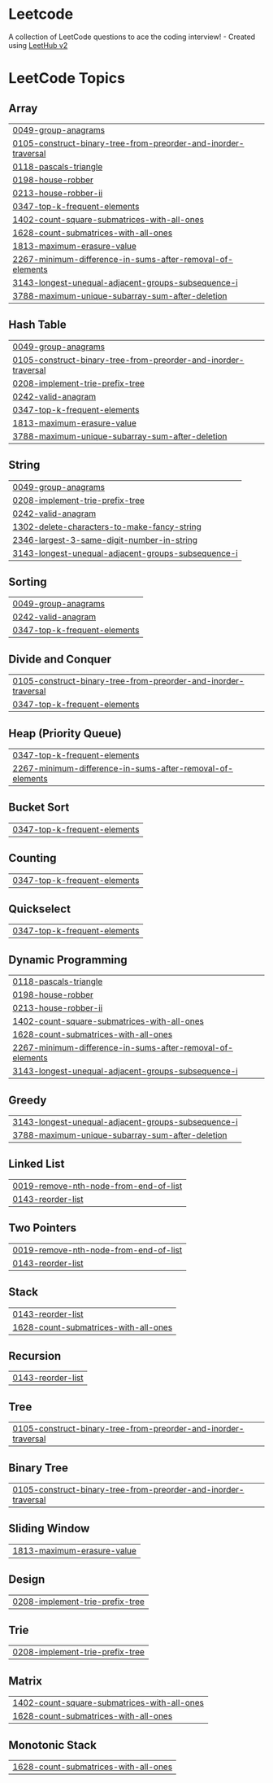 # Leetcode
A collection of LeetCode questions to ace the coding interview! - Created using [LeetHub v2](https://github.com/arunbhardwaj/LeetHub-2.0)

<!---LeetCode Topics Start-->
# LeetCode Topics
## Array
|  |
| ------- |
| [0049-group-anagrams](https://github.com/nikhilraj-1/Leetcode/tree/master/0049-group-anagrams) |
| [0105-construct-binary-tree-from-preorder-and-inorder-traversal](https://github.com/nikhilraj-1/Leetcode/tree/master/0105-construct-binary-tree-from-preorder-and-inorder-traversal) |
| [0118-pascals-triangle](https://github.com/nikhilraj-1/Leetcode/tree/master/0118-pascals-triangle) |
| [0198-house-robber](https://github.com/nikhilraj-1/Leetcode/tree/master/0198-house-robber) |
| [0213-house-robber-ii](https://github.com/nikhilraj-1/Leetcode/tree/master/0213-house-robber-ii) |
| [0347-top-k-frequent-elements](https://github.com/nikhilraj-1/Leetcode/tree/master/0347-top-k-frequent-elements) |
| [1402-count-square-submatrices-with-all-ones](https://github.com/nikhilraj-1/Leetcode/tree/master/1402-count-square-submatrices-with-all-ones) |
| [1628-count-submatrices-with-all-ones](https://github.com/nikhilraj-1/Leetcode/tree/master/1628-count-submatrices-with-all-ones) |
| [1813-maximum-erasure-value](https://github.com/nikhilraj-1/Leetcode/tree/master/1813-maximum-erasure-value) |
| [2267-minimum-difference-in-sums-after-removal-of-elements](https://github.com/nikhilraj-1/Leetcode/tree/master/2267-minimum-difference-in-sums-after-removal-of-elements) |
| [3143-longest-unequal-adjacent-groups-subsequence-i](https://github.com/nikhilraj-1/Leetcode/tree/master/3143-longest-unequal-adjacent-groups-subsequence-i) |
| [3788-maximum-unique-subarray-sum-after-deletion](https://github.com/nikhilraj-1/Leetcode/tree/master/3788-maximum-unique-subarray-sum-after-deletion) |
## Hash Table
|  |
| ------- |
| [0049-group-anagrams](https://github.com/nikhilraj-1/Leetcode/tree/master/0049-group-anagrams) |
| [0105-construct-binary-tree-from-preorder-and-inorder-traversal](https://github.com/nikhilraj-1/Leetcode/tree/master/0105-construct-binary-tree-from-preorder-and-inorder-traversal) |
| [0208-implement-trie-prefix-tree](https://github.com/nikhilraj-1/Leetcode/tree/master/0208-implement-trie-prefix-tree) |
| [0242-valid-anagram](https://github.com/nikhilraj-1/Leetcode/tree/master/0242-valid-anagram) |
| [0347-top-k-frequent-elements](https://github.com/nikhilraj-1/Leetcode/tree/master/0347-top-k-frequent-elements) |
| [1813-maximum-erasure-value](https://github.com/nikhilraj-1/Leetcode/tree/master/1813-maximum-erasure-value) |
| [3788-maximum-unique-subarray-sum-after-deletion](https://github.com/nikhilraj-1/Leetcode/tree/master/3788-maximum-unique-subarray-sum-after-deletion) |
## String
|  |
| ------- |
| [0049-group-anagrams](https://github.com/nikhilraj-1/Leetcode/tree/master/0049-group-anagrams) |
| [0208-implement-trie-prefix-tree](https://github.com/nikhilraj-1/Leetcode/tree/master/0208-implement-trie-prefix-tree) |
| [0242-valid-anagram](https://github.com/nikhilraj-1/Leetcode/tree/master/0242-valid-anagram) |
| [1302-delete-characters-to-make-fancy-string](https://github.com/nikhilraj-1/Leetcode/tree/master/1302-delete-characters-to-make-fancy-string) |
| [2346-largest-3-same-digit-number-in-string](https://github.com/nikhilraj-1/Leetcode/tree/master/2346-largest-3-same-digit-number-in-string) |
| [3143-longest-unequal-adjacent-groups-subsequence-i](https://github.com/nikhilraj-1/Leetcode/tree/master/3143-longest-unequal-adjacent-groups-subsequence-i) |
## Sorting
|  |
| ------- |
| [0049-group-anagrams](https://github.com/nikhilraj-1/Leetcode/tree/master/0049-group-anagrams) |
| [0242-valid-anagram](https://github.com/nikhilraj-1/Leetcode/tree/master/0242-valid-anagram) |
| [0347-top-k-frequent-elements](https://github.com/nikhilraj-1/Leetcode/tree/master/0347-top-k-frequent-elements) |
## Divide and Conquer
|  |
| ------- |
| [0105-construct-binary-tree-from-preorder-and-inorder-traversal](https://github.com/nikhilraj-1/Leetcode/tree/master/0105-construct-binary-tree-from-preorder-and-inorder-traversal) |
| [0347-top-k-frequent-elements](https://github.com/nikhilraj-1/Leetcode/tree/master/0347-top-k-frequent-elements) |
## Heap (Priority Queue)
|  |
| ------- |
| [0347-top-k-frequent-elements](https://github.com/nikhilraj-1/Leetcode/tree/master/0347-top-k-frequent-elements) |
| [2267-minimum-difference-in-sums-after-removal-of-elements](https://github.com/nikhilraj-1/Leetcode/tree/master/2267-minimum-difference-in-sums-after-removal-of-elements) |
## Bucket Sort
|  |
| ------- |
| [0347-top-k-frequent-elements](https://github.com/nikhilraj-1/Leetcode/tree/master/0347-top-k-frequent-elements) |
## Counting
|  |
| ------- |
| [0347-top-k-frequent-elements](https://github.com/nikhilraj-1/Leetcode/tree/master/0347-top-k-frequent-elements) |
## Quickselect
|  |
| ------- |
| [0347-top-k-frequent-elements](https://github.com/nikhilraj-1/Leetcode/tree/master/0347-top-k-frequent-elements) |
## Dynamic Programming
|  |
| ------- |
| [0118-pascals-triangle](https://github.com/nikhilraj-1/Leetcode/tree/master/0118-pascals-triangle) |
| [0198-house-robber](https://github.com/nikhilraj-1/Leetcode/tree/master/0198-house-robber) |
| [0213-house-robber-ii](https://github.com/nikhilraj-1/Leetcode/tree/master/0213-house-robber-ii) |
| [1402-count-square-submatrices-with-all-ones](https://github.com/nikhilraj-1/Leetcode/tree/master/1402-count-square-submatrices-with-all-ones) |
| [1628-count-submatrices-with-all-ones](https://github.com/nikhilraj-1/Leetcode/tree/master/1628-count-submatrices-with-all-ones) |
| [2267-minimum-difference-in-sums-after-removal-of-elements](https://github.com/nikhilraj-1/Leetcode/tree/master/2267-minimum-difference-in-sums-after-removal-of-elements) |
| [3143-longest-unequal-adjacent-groups-subsequence-i](https://github.com/nikhilraj-1/Leetcode/tree/master/3143-longest-unequal-adjacent-groups-subsequence-i) |
## Greedy
|  |
| ------- |
| [3143-longest-unequal-adjacent-groups-subsequence-i](https://github.com/nikhilraj-1/Leetcode/tree/master/3143-longest-unequal-adjacent-groups-subsequence-i) |
| [3788-maximum-unique-subarray-sum-after-deletion](https://github.com/nikhilraj-1/Leetcode/tree/master/3788-maximum-unique-subarray-sum-after-deletion) |
## Linked List
|  |
| ------- |
| [0019-remove-nth-node-from-end-of-list](https://github.com/nikhilraj-1/Leetcode/tree/master/0019-remove-nth-node-from-end-of-list) |
| [0143-reorder-list](https://github.com/nikhilraj-1/Leetcode/tree/master/0143-reorder-list) |
## Two Pointers
|  |
| ------- |
| [0019-remove-nth-node-from-end-of-list](https://github.com/nikhilraj-1/Leetcode/tree/master/0019-remove-nth-node-from-end-of-list) |
| [0143-reorder-list](https://github.com/nikhilraj-1/Leetcode/tree/master/0143-reorder-list) |
## Stack
|  |
| ------- |
| [0143-reorder-list](https://github.com/nikhilraj-1/Leetcode/tree/master/0143-reorder-list) |
| [1628-count-submatrices-with-all-ones](https://github.com/nikhilraj-1/Leetcode/tree/master/1628-count-submatrices-with-all-ones) |
## Recursion
|  |
| ------- |
| [0143-reorder-list](https://github.com/nikhilraj-1/Leetcode/tree/master/0143-reorder-list) |
## Tree
|  |
| ------- |
| [0105-construct-binary-tree-from-preorder-and-inorder-traversal](https://github.com/nikhilraj-1/Leetcode/tree/master/0105-construct-binary-tree-from-preorder-and-inorder-traversal) |
## Binary Tree
|  |
| ------- |
| [0105-construct-binary-tree-from-preorder-and-inorder-traversal](https://github.com/nikhilraj-1/Leetcode/tree/master/0105-construct-binary-tree-from-preorder-and-inorder-traversal) |
## Sliding Window
|  |
| ------- |
| [1813-maximum-erasure-value](https://github.com/nikhilraj-1/Leetcode/tree/master/1813-maximum-erasure-value) |
## Design
|  |
| ------- |
| [0208-implement-trie-prefix-tree](https://github.com/nikhilraj-1/Leetcode/tree/master/0208-implement-trie-prefix-tree) |
## Trie
|  |
| ------- |
| [0208-implement-trie-prefix-tree](https://github.com/nikhilraj-1/Leetcode/tree/master/0208-implement-trie-prefix-tree) |
## Matrix
|  |
| ------- |
| [1402-count-square-submatrices-with-all-ones](https://github.com/nikhilraj-1/Leetcode/tree/master/1402-count-square-submatrices-with-all-ones) |
| [1628-count-submatrices-with-all-ones](https://github.com/nikhilraj-1/Leetcode/tree/master/1628-count-submatrices-with-all-ones) |
## Monotonic Stack
|  |
| ------- |
| [1628-count-submatrices-with-all-ones](https://github.com/nikhilraj-1/Leetcode/tree/master/1628-count-submatrices-with-all-ones) |
<!---LeetCode Topics End-->